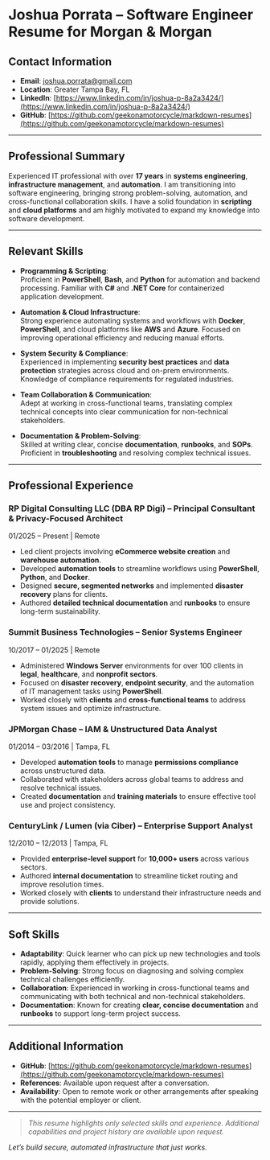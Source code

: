 # Joshua Porrata – Software Engineer Resume for Morgan & Morgan

## Contact Information

- **Email**: [joshua.porrata@gmail.com](mailto:joshua.porrata@gmail.com)
- **Location**: Greater Tampa Bay, FL
- **LinkedIn**: [https://www.linkedin.com/in/joshua-p-8a2a3424/](https://www.linkedin.com/in/joshua-p-8a2a3424/)
- **GitHub**: [https://github.com/geekonamotorcycle/markdown-resumes](https://github.com/geekonamotorcycle/markdown-resumes)

---

## Professional Summary

Experienced IT professional with over **17 years** in **systems engineering**, **infrastructure management**,
and **automation**. I am transitioning into software engineering, bringing strong problem-solving, automation,
and cross-functional collaboration skills. I have a solid foundation in **scripting** and **cloud platforms** and
am highly motivated to expand my knowledge into software development.

---

## Relevant Skills

- **Programming & Scripting**:  
  Proficient in **PowerShell**, **Bash**, and **Python** for automation and backend processing. Familiar with
  **C#** and **.NET Core** for containerized application development.

- **Automation & Cloud Infrastructure**:  
  Strong experience automating systems and workflows with **Docker**, **PowerShell**, and cloud platforms
  like **AWS** and **Azure**. Focused on improving operational efficiency and reducing manual efforts.

- **System Security & Compliance**:  
  Experienced in implementing **security best practices** and **data protection** strategies across cloud
  and on-prem environments. Knowledge of compliance requirements for regulated industries.

- **Team Collaboration & Communication**:  
  Adept at working in cross-functional teams, translating complex technical concepts into clear communication
  for non-technical stakeholders.

- **Documentation & Problem-Solving**:  
  Skilled at writing clear, concise **documentation**, **runbooks**, and **SOPs**. Proficient in
  **troubleshooting** and resolving complex technical issues.

---

## Professional Experience

### RP Digital Consulting LLC (DBA RP Digi) – Principal Consultant & Privacy-Focused Architect

01/2025 – Present | Remote

- Led client projects involving **eCommerce website creation** and **warehouse automation**.
- Developed **automation tools** to streamline workflows using **PowerShell**, **Python**, and **Docker**.
- Designed **secure, segmented networks** and implemented **disaster recovery** plans for clients.
- Authored **detailed technical documentation** and **runbooks** to ensure long-term sustainability.

### Summit Business Technologies – Senior Systems Engineer

10/2017 – 01/2025 | Remote

- Administered **Windows Server** environments for over 100 clients in **legal**, **healthcare**, and
  **nonprofit sectors**.
- Focused on **disaster recovery**, **endpoint security**, and the automation of IT management tasks using
  **PowerShell**.
- Worked closely with **clients** and **cross-functional teams** to address system issues and optimize
  infrastructure.

### JPMorgan Chase – IAM & Unstructured Data Analyst

01/2014 – 03/2016 | Tampa, FL

- Developed **automation tools** to manage **permissions compliance** across unstructured data.
- Collaborated with stakeholders across global teams to address and resolve technical issues.
- Created **documentation** and **training materials** to ensure effective tool use and project consistency.

### CenturyLink / Lumen (via Ciber) – Enterprise Support Analyst

12/2010 – 12/2013 | Tampa, FL

- Provided **enterprise-level support** for **10,000+ users** across various sectors.
- Authored **internal documentation** to streamline ticket routing and improve resolution times.
- Worked closely with **clients** to understand their infrastructure needs and provide solutions.

---

## Soft Skills

- **Adaptability**: Quick learner who can pick up new technologies and tools rapidly, applying them effectively
  in projects.
- **Problem-Solving**: Strong focus on diagnosing and solving complex technical challenges efficiently.
- **Collaboration**: Experienced in working in cross-functional teams and communicating with both technical
  and non-technical stakeholders.
- **Documentation**: Known for creating **clear, concise documentation** and **runbooks** to support long-term
  project success.

---

## Additional Information

- **GitHub**: [https://github.com/geekonamotorcycle/markdown-resumes](https://github.com/geekonamotorcycle/markdown-resumes)
- **References**: Available upon request after a conversation.
- **Availability**: Open to remote work or other arrangements after speaking with the potential employer or client.

---

> _This resume highlights only selected skills and experience. Additional capabilities and project history are
> available upon request._

_Let’s build secure, automated infrastructure that just works._
